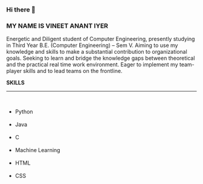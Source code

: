 ### Hi there 👋

### MY NAME IS VINEET ANANT IYER
<p>
Energetic and Diligent student of Computer Engineering, presently studying in Third Year B.E. (Computer Engineering) – Sem V. Aiming to use my knowledge and skills to make a substantial contribution to  organizational goals. Seeking to learn and bridge the knowledge gaps between theoretical and the practical real time work environment. Eager to implement my team-player skills and  to lead teams on the frontline.
</p>

<Strong>SKILLS</Strong>
<hr>
<br>
<ul>
<li>Python</li>
<br>
<li>Java</li>
<br>
<li>C</li>
<br>
<li>Machine Learning</li>
<br>
<li>HTML</li>
<br>
<li>CSS</li>
</ul>
